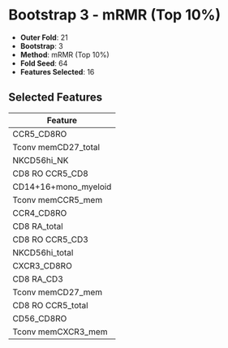 # Bootstrap 3 - mRMR (Top 10%)

- **Outer Fold**: 21
- **Bootstrap**: 3
- **Method**: mRMR (Top 10%)
- **Fold Seed**: 64
- **Features Selected**: 16

## Selected Features

| Feature |
|---------|
| CCR5_CD8RO |
| Tconv memCD27_total |
| NKCD56hi_NK |
| CD8 RO CCR5_CD8 |
| CD14+16+mono_myeloid |
| Tconv memCCR5_mem |
| CCR4_CD8RO |
| CD8 RA_total |
| CD8 RO CCR5_CD3 |
| NKCD56hi_total |
| CXCR3_CD8RO |
| CD8 RA_CD3 |
| Tconv memCD27_mem |
| CD8 RO CCR5_total |
| CD56_CD8RO |
| Tconv memCXCR3_mem |
